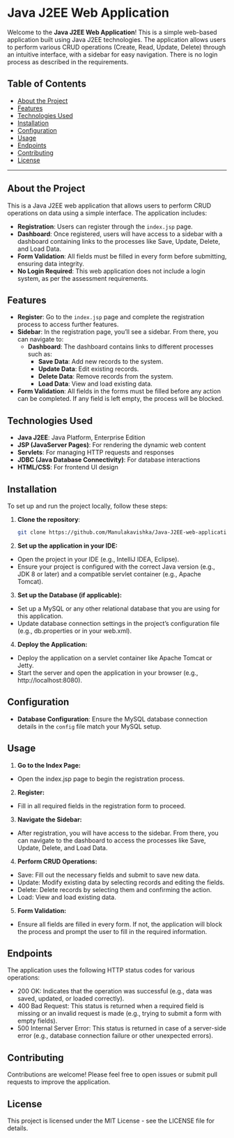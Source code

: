# Java J2EE Web Application

Welcome to the **Java J2EE Web Application**! This is a simple web-based application built using Java J2EE technologies. The application allows users to perform various CRUD operations (Create, Read, Update, Delete) through an intuitive interface, with a sidebar for easy navigation. There is no login process as described in the requirements.

## Table of Contents
- [About the Project](#about-the-project)
- [Features](#features)
- [Technologies Used](#technologies-used)
- [Installation](#installation)
- [Configuration](#configuration)
- [Usage](#usage)
- [Endpoints](#endpoints)
- [Contributing](#contributing)
- [License](#license)

---

## About the Project

This is a Java J2EE web application that allows users to perform CRUD operations on data using a simple interface. The application includes:

- **Registration**: Users can register through the `index.jsp` page.
- **Dashboard**: Once registered, users will have access to a sidebar with a dashboard containing links to the processes like Save, Update, Delete, and Load Data.
- **Form Validation**: All fields must be filled in every form before submitting, ensuring data integrity.
- **No Login Required**: This web application does not include a login system, as per the assessment requirements.

## Features

- **Register**: Go to the `index.jsp` page and complete the registration process to access further features.
- **Sidebar**: In the registration page, you’ll see a sidebar. From there, you can navigate to:
  - **Dashboard**: The dashboard contains links to different processes such as:
    - **Save Data**: Add new records to the system.
    - **Update Data**: Edit existing records.
    - **Delete Data**: Remove records from the system.
    - **Load Data**: View and load existing data.
- **Form Validation**: All fields in the forms must be filled before any action can be completed. If any field is left empty, the process will be blocked.
  
## Technologies Used

- **Java J2EE**: Java Platform, Enterprise Edition
- **JSP (JavaServer Pages)**: For rendering the dynamic web content
- **Servlets**: For managing HTTP requests and responses
- **JDBC (Java Database Connectivity)**: For database interactions
- **HTML/CSS**: For frontend UI design

## Installation

To set up and run the project locally, follow these steps:

1. **Clone the repository**:
   ```bash
   git clone https://github.com/Manulakavishka/Java-J2EE-web-application.git
   
2. **Set up the application in your IDE:**

- Open the project in your IDE (e.g., IntelliJ IDEA, Eclipse).
- Ensure your project is configured with the correct Java version (e.g., JDK 8 or later) and a compatible servlet container (e.g., Apache Tomcat).

3. **Set up the Database (if applicable):**

- Set up a MySQL or any other relational database that you are using for this application.
- Update database connection settings in the project’s configuration file (e.g., db.properties or in your web.xml).

4. **Deploy the Application:**

- Deploy the application on a servlet container like Apache Tomcat or Jetty.
- Start the server and open the application in your browser (e.g., http://localhost:8080).

## Configuration

- **Database Configuration**: Ensure the MySQL database connection details in the `config` file match your MySQL setup.

## Usage

1. **Go to the Index Page:**

- Open the index.jsp page to begin the registration process.

2. **Register:**

- Fill in all required fields in the registration form to proceed.

3. **Navigate the Sidebar:**

- After registration, you will have access to the sidebar. From there, you can navigate to the dashboard to access the processes like Save, Update, Delete, and Load Data.

4. **Perform CRUD Operations:**

- Save: Fill out the necessary fields and submit to save new data.
- Update: Modify existing data by selecting records and editing the fields.
- Delete: Delete records by selecting them and confirming the action.
- Load: View and load existing data.

5. **Form Validation:**

- Ensure all fields are filled in every form. If not, the application will block the process and prompt the user to fill in the required information.

## Endpoints

The application uses the following HTTP status codes for various operations:

- 200 OK: Indicates that the operation was successful (e.g., data was saved, updated, or loaded correctly).
- 400 Bad Request: This status is returned when a required field is missing or an invalid request is made (e.g., trying to submit a form with empty fields).
- 500 Internal Server Error: This status is returned in case of a server-side error (e.g., database connection failure or other unexpected errors).

## Contributing

Contributions are welcome! Please feel free to open issues or submit pull requests to improve the application.

## License

This project is licensed under the MIT License - see the LICENSE file for details.
